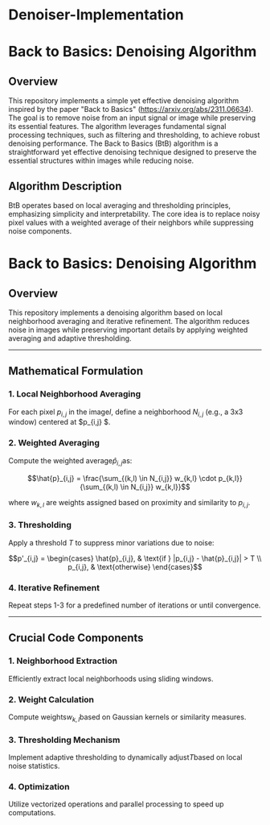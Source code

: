 # Denoiser-Implementation


# Back to Basics: Denoising Algorithm

## Overview
This repository implements a simple yet effective denoising algorithm inspired by the paper "Back to Basics" (https://arxiv.org/abs/2311.06634). The goal is to remove noise from an input signal or image while preserving its essential features. The algorithm leverages fundamental signal processing techniques, such as filtering and thresholding, to achieve robust denoising performance.
The Back to Basics (BtB) algorithm is a straightforward yet effective denoising technique designed to preserve the essential structures within images while reducing noise.

## Algorithm Description

BtB operates based on local averaging and thresholding principles, emphasizing simplicity and interpretability. The core idea is to replace noisy pixel values with a weighted average of their neighbors while suppressing noise components.


# Back to Basics: Denoising Algorithm

## Overview
This repository implements a denoising algorithm based on local neighborhood averaging and iterative refinement. The algorithm reduces noise in images while preserving important details by applying weighted averaging and adaptive thresholding.

---

## Mathematical Formulation

### 1. Local Neighborhood Averaging
For each pixel $p_{i,j}$ in the image$I$, define a neighborhood $N_{i,j}$ (e.g., a 3x3 window) centered at $p_{i,j} $.

### 2. Weighted Averaging
Compute the weighted average$\hat{p}_{i,j}$as:

$$\hat{p}_{i,j} = \frac{\sum_{(k,l) \in N_{i,j}} w_{k,l} \cdot p_{k,l}}{\sum_{(k,l) \in N_{i,j}} w_{k,l}}$$

where $w_{k,l}$ are weights assigned based on proximity and similarity to $p_{i,j}$.

### 3. Thresholding
Apply a threshold $T$ to suppress minor variations due to noise:

$$p'_{i,j} = 
\begin{cases} 
\hat{p}_{i,j}, & \text{if } |p_{i,j} - \hat{p}_{i,j}| > T \\
p_{i,j}, & \text{otherwise}
\end{cases}$$

### 4. Iterative Refinement
Repeat steps 1-3 for a predefined number of iterations or until convergence.

---

## Crucial Code Components

### 1. Neighborhood Extraction
Efficiently extract local neighborhoods using sliding windows.

### 2. Weight Calculation
Compute weights$w_{k,l}$based on Gaussian kernels or similarity measures.

### 3. Thresholding Mechanism
Implement adaptive thresholding to dynamically adjust$T$based on local noise statistics.

### 4. Optimization
Utilize vectorized operations and parallel processing to speed up computations.
